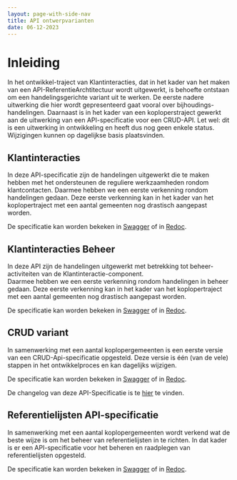 ```yaml
---
layout: page-with-side-nav
title: API ontwerpvarianten
date: 06-12-2023
---
```


# Inleiding

In het ontwikkel-traject van Klantinteracties, dat in het kader van het maken van een API-ReferentieArchtitectuur wordt uitgewerkt, is behoefte ontstaan om een handelingsgerichte variant uit te werken. De eerste nadere uitwerking die hier wordt gepresenteerd gaat vooral over bijhoudings-handelingen. Daarnaast is in het kader van een koploperstraject gewerkt aan de uitwerking van een API-specificatie voor een CRUD-API. Let wel: dit is een uitwerking in ontwikkeling en heeft dus nog geen enkele status. Wijzigingen kunnen op dagelijkse basis plaatsvinden.

## Klantinteracties

In deze API-specificatie zijn de handelingen uitgewerkt die te maken hebben met het ondersteunen de reguliere werkzaamheden rondom klantcontacten.
Daarmee hebben we een eerste verkenning rondom handelingen gedaan. Deze eerste verkenning kan in het kader van het koplopertraject met een aantal gemeenten nog drastisch aangepast worden. 

De specificatie kan worden bekeken in [Swagger](./klantinteracties/swagger-ui.md) of in [Redoc](./klantinteracties/redoc.md).

## Klantinteracties Beheer

In deze API zijn de handelingen uitgewerkt met betrekking tot beheer-activiteiten van de Klantinteractie-component.   
Daarmee hebben we een eerste verkenning rondom handelingen in beheer gedaan. Deze eerste verkenning kan in het kader van het koplopertraject met een aantal gemeenten nog drastisch aangepast worden. 

De specificatie kan worden bekeken in [Swagger](./klantinteracties_beheer/swagger-ui.md) of in [Redoc](./klantinteracties_beheer/redoc.md).

## CRUD variant

In samenwerking met een aantal koplopergemeenten is een eerste versie van een CRUD-Api-specificatie opgesteld. Deze versie is één (van de vele) stappen in het ontwikkelproces en kan dagelijks wijzigen.  

De specificatie kan worden bekeken in [Swagger](./klantinteracties_CRUD/swagger-ui.md) of in [Redoc](./klantinteracties_CRUD/redoc.md).

De changelog van deze API-Specificatie is te [hier](./klantinteracties_CRUD/README.md) te vinden.

## Referentielijsten API-specificatie

In samenwerking met een aantal koplopergemeenten wordt verkend wat de beste wijze is om het beheer van referentielijsten in te richten. 
In dat kader is er een API-specificatie voor het beheren en raadplegen van referentielijsten opgesteld. 

De specificatie kan worden bekeken in [Swagger](./klantinteracties_referentelijsten/swagger-ui.md) of in [Redoc](./klantinteracties_referentielijsten/redoc.md).
